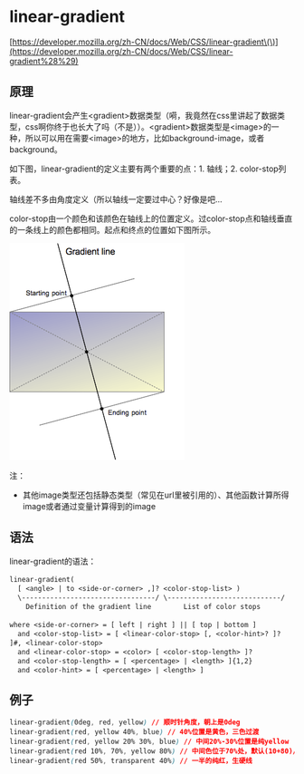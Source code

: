 # linear-gradient

[https://developer.mozilla.org/zh-CN/docs/Web/CSS/linear-gradient\(\)](https://developer.mozilla.org/zh-CN/docs/Web/CSS/linear-gradient%28%29)

## 原理

linear-gradient会产生&lt;gradient&gt;数据类型（嗬，我竟然在css里讲起了数据类型，css啊你终于也长大了吗（不是））。&lt;gradient&gt;数据类型是&lt;image&gt;的一种，所以可以用在需要&lt;image&gt;的地方，比如background-image，或者background。

如下图，linear-gradient的定义主要有两个重要的点：1. 轴线；2. color-stop列表。

轴线差不多由角度定义（所以轴线一定要过中心？好像是吧…

color-stop由一个颜色和该颜色在轴线上的位置定义。过color-stop点和轴线垂直的一条线上的颜色都相同。起点和终点的位置如下图所示。

![](../../.gitbook/assets/image%20%287%29.png)

注：

* 其他image类型还包括静态类型（常见在url里被引用的）、其他函数计算所得image或者通过变量计算得到的image

## 语法

linear-gradient的语法：

```text
linear-gradient(
  [ <angle> | to <side-or-corner> ,]? <color-stop-list> )
  \---------------------------------/ \----------------------------/
    Definition of the gradient line        List of color stops

where <side-or-corner> = [ left | right ] || [ top | bottom ]
  and <color-stop-list> = [ <linear-color-stop> [, <color-hint>? ]? ]#, <linear-color-stop>
  and <linear-color-stop> = <color> [ <color-stop-length> ]?
  and <color-stop-length> = [ <percentage> | <length> ]{1,2}
  and <color-hint> = [ <percentage> | <length> ]
```

## 例子

```css
linear-gradient(0deg, red, yellow) // 顺时针角度，朝上是0deg
linear-gradient(red, yellow 40%, blue) // 40%位置是黄色，三色过渡
linear-gradient(red, yellow 20% 30%, blue) // 中间20%-30%位置是纯yellow
linear-gradient(red 10%, 70%, yellow 80%) // 中间色位于70%处，默认(10+80)/2=45；10%之前纯red，80%之后纯yellow
linear-gradient(red 50%, transparent 40%) // 一半的纯红，生硬线
```

